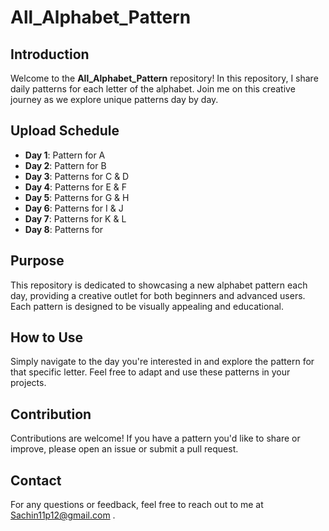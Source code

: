 # All_Alphabet_Pattern

## Introduction
Welcome to the **All_Alphabet_Pattern** repository! In this repository, I share daily patterns for each letter of the alphabet. Join me on this creative journey as we explore unique patterns day by day.

## Upload Schedule
- **Day 1**: Pattern for A
- **Day 2**: Pattern for B
- **Day 3**: Patterns for C & D
- **Day 4**: Patterns for E & F
- **Day 5**: Patterns for G & H
- **Day 6**: Patterns for I & J
- **Day 7**: Patterns for K & L
- **Day 8**: Patterns for

## Purpose
This repository is dedicated to showcasing a new alphabet pattern each day, providing a creative outlet for both beginners and advanced users. Each pattern is designed to be visually appealing and educational.

## How to Use
Simply navigate to the day you're interested in and explore the pattern for that specific letter. Feel free to adapt and use these patterns in your projects.

## Contribution
Contributions are welcome! If you have a pattern you'd like to share or improve, please open an issue or submit a pull request.

## Contact
For any questions or feedback, feel free to reach out to me at Sachin11p12@gmail.com .
